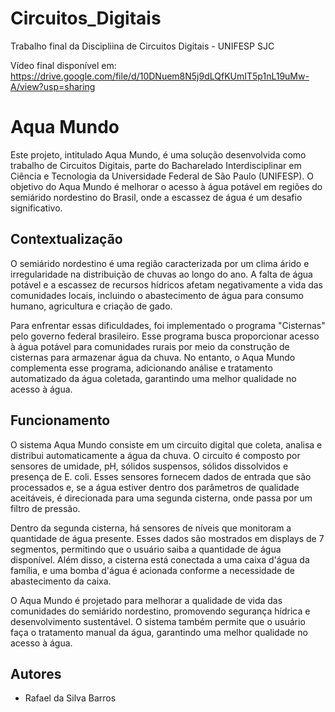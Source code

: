 # Circuitos_Digitais
Trabalho final da Discipliina de Circuitos Digitais - UNIFESP SJC

Vídeo final disponível em: https://drive.google.com/file/d/10DNuem8N5j9dLQfKUmIT5p1nL19uMw-A/view?usp=sharing

# Aqua Mundo

Este projeto, intitulado Aqua Mundo, é uma solução desenvolvida como trabalho de Circuitos Digitais, parte do Bacharelado Interdisciplinar em Ciência e Tecnologia da Universidade Federal de São Paulo (UNIFESP). O objetivo do Aqua Mundo é melhorar o acesso à água potável em regiões do semiárido nordestino do Brasil, onde a escassez de água é um desafio significativo.

## Contextualização

O semiárido nordestino é uma região caracterizada por um clima árido e irregularidade na distribuição de chuvas ao longo do ano. A falta de água potável e a escassez de recursos hídricos afetam negativamente a vida das comunidades locais, incluindo o abastecimento de água para consumo humano, agricultura e criação de gado.

Para enfrentar essas dificuldades, foi implementado o programa "Cisternas" pelo governo federal brasileiro. Esse programa busca proporcionar acesso à água potável para comunidades rurais por meio da construção de cisternas para armazenar água da chuva. No entanto, o Aqua Mundo complementa esse programa, adicionando análise e tratamento automatizado da água coletada, garantindo uma melhor qualidade no acesso à água.

## Funcionamento

O sistema Aqua Mundo consiste em um circuito digital que coleta, analisa e distribui automaticamente a água da chuva. O circuito é composto por sensores de umidade, pH, sólidos suspensos, sólidos dissolvidos e presença de E. coli. Esses sensores fornecem dados de entrada que são processados e, se a água estiver dentro dos parâmetros de qualidade aceitáveis, é direcionada para uma segunda cisterna, onde passa por um filtro de pressão.

Dentro da segunda cisterna, há sensores de níveis que monitoram a quantidade de água presente. Esses dados são mostrados em displays de 7 segmentos, permitindo que o usuário saiba a quantidade de água disponível. Além disso, a cisterna está conectada a uma caixa d'água da família, e uma bomba d'água é acionada conforme a necessidade de abastecimento da caixa.

O Aqua Mundo é projetado para melhorar a qualidade de vida das comunidades do semiárido nordestino, promovendo segurança hídrica e desenvolvimento sustentável. O sistema também permite que o usuário faça o tratamento manual da água, garantindo uma melhor qualidade no acesso à água.


## Autores

- Rafael da Silva Barros

